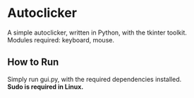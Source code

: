 # Autoclicker

A simple autoclicker, written in Python, with the tkinter toolkit. \
Modules required: keyboard, mouse.

## How to Run

Simply run gui.py, with the required dependencies installed. \
**Sudo is required in Linux.**
